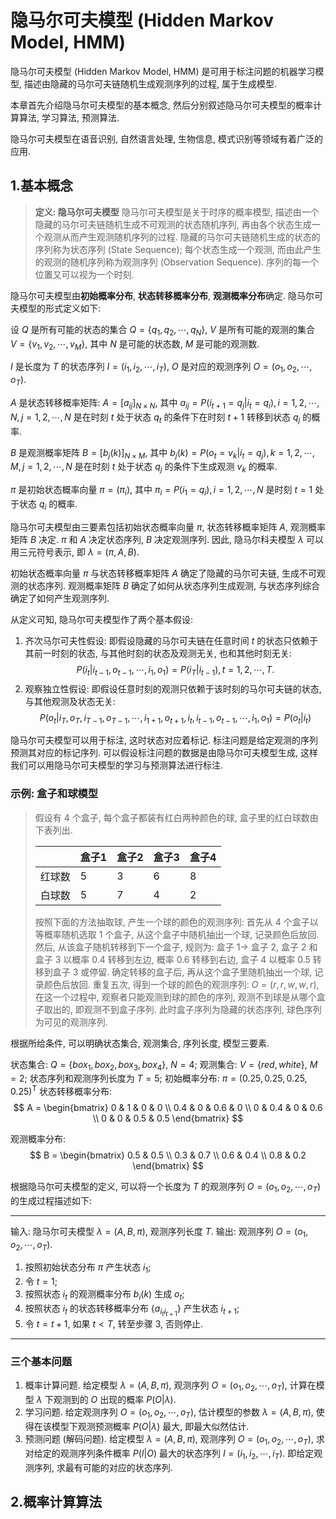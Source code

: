 # 隐马尔可夫模型 (Hidden Markov Model, HMM)

隐马尔可夫模型 (Hidden Markov Model, HMM) 是可用于标注问题的机器学习模型, 描述由隐藏的马尔可夫链随机生成观测序列的过程, 属于生成模型.

本章首先介绍隐马尔可夫模型的基本概念, 然后分别叙述隐马尔可夫模型的概率计算算法, 学习算法, 预测算法.

隐马尔可夫模型在语音识别, 自然语言处理, 生物信息, 模式识别等领域有着广泛的应用.

## 1.基本概念

> **定义: 隐马尔可夫模型**
> 隐马尔可夫模型是关于时序的概率模型, 描述由一个隐藏的马尔可夫链随机生成不可观测的状态随机序列, 再由各个状态生成一个观测从而产生观测随机序列的过程.
> 隐藏的马尔可夫链随机生成的状态的序列称为状态序列 (State Sequence);
> 每个状态生成一个观测, 而由此产生的观测的随机序列称为观测序列 (Observation Sequence).
> 序列的每一个位置又可以视为一个时刻.

隐马尔可夫模型由**初始概率分布**, **状态转移概率分布**, **观测概率分布**确定.
隐马尔可夫模型的形式定义如下:

设 $Q$ 是所有可能的状态的集合 $Q = \{q_1, q_2, \cdots, q_N\}$, $V$ 是所有可能的观测的集合 $V = \{v_1, v_2, \cdots, v_M\}$, 其中 $N$ 是可能的状态数, $M$ 是可能的观测数.

$I$ 是长度为 $T$ 的状态序列 $I = (i_1, i_2, \cdots, i_T)$, $O$ 是对应的观测序列 $O = (o_1, o_2, \cdots, o_T)$.

$A$ 是状态转移概率矩阵: $A = [a_{ij}]_{N\times N}$, 其中 $a_{ij} = P(i_{t+1}=q_j|i_t=q_i), i=1,2,\cdots,N, j=1,2,\cdots,N$ 是在时刻 $t$ 处于状态 $q_t$ 的条件下在时刻 $t+1$ 转移到状态 $q_j$ 的概率.

$B$ 是观测概率矩阵 $B=[b_j(k)]_{N\times M}$, 其中 $b_j(k)=P(o_t=v_k|i_t=q_j), k=1,2,\cdots,M, j=1,2,\cdots,N$ 是在时刻 $t$ 处于状态 $q_j$ 的条件下生成观测 $v_k$ 的概率.

$\pi$ 是初始状态概率向量 $\pi=(\pi_i)$, 其中 $\pi_i=P(i_1=q_i), i=1,2,\cdots,N$ 是时刻 $t=1$ 处于状态 $q_i$ 的概率.

隐马尔可夫模型由三要素包括初始状态概率向量 $\pi$, 状态转移概率矩阵 $A$, 观测概率矩阵 $B$ 决定.
$\pi$ 和 $A$ 决定状态序列, $B$ 决定观测序列.
因此, 隐马尔科夫模型 $\lambda$ 可以用三元符号表示, 即 $\lambda=(\pi, A, B)$.

初始状态概率向量 $\pi$ 与状态转移概率矩阵 $A$ 确定了隐藏的马尔可夫链, 生成不可观测的状态序列.
观测概率矩阵 $B$ 确定了如何从状态序列生成观测, 与状态序列综合确定了如何产生观测序列.

从定义可知, 隐马尔可夫模型作了两个基本假设:
1. 齐次马尔可夫性假设: 即假设隐藏的马尔可夫链在任意时间 $t$ 的状态只依赖于其前一时刻的状态, 与其他时刻的状态及观测无关, 也和其他时刻无关:
$$
    P(i_t|i_{t-1}, o_{t-1},\cdots,i_1, o_1) = P(i_T|i_{t-1}), t=1,2,\cdots,T.    
$$
2. 观察独立性假设: 即假设任意时刻的观测只依赖于该时刻的马尔可夫链的状态, 与其他观测及状态无关:
$$
    P(o_t|i_T, o_T, i_{T-1}, o_{T-1}, \cdots, i_{1+1}, o_{t+1}, i_{t}, i_{t-1}, o_{t-1},\cdots, i_1, o_1)=P(o_t|i_t)
$$

隐马尔可夫模型可以用于标注, 这时状态对应着标记.
标注问题是给定观测的序列预测其对应的标记序列.
可以假设标注问题的数据是由隐马尔可夫模型生成, 这样我们可以用隐马尔可夫模型的学习与预测算法进行标注.

### 示例: 盒子和球模型

> 假设有 4 个盒子, 每个盒子都装有红白两种颜色的球, 盒子里的红白球数由下表列出.
> 
> | |盒子1 | 盒子2 | 盒子3 | 盒子4 |
> | ---|---- | ---- | ---- | ---- |
> |红球数|5|3|6|8|
> |白球数|5|7|4|2|
>
> 按照下面的方法抽取球, 产生一个球的颜色的观测序列:
> 首先从 4 个盒子以等概率随机选取 1 个盒子, 从这个盒子中随机抽出一个球, 记录颜色后放回.
> 然后, 从该盒子随机转移到下一个盒子, 规则为: 盒子 1-> 盒子 2, 盒子 2 和盒子 3 以概率 0.4 转移到左边, 概率 0.6 转移到右边, 盒子 4 以概率 0.5 转移到盒子 3 或停留.
> 确定转移的盒子后, 再从这个盒子里随机抽出一个球, 记录颜色后放回.
> 重复五次, 得到一个球的颜色的观测序列: $O=(r,r,w,w,r)$, 在这一个过程中, 观察者只能观测到球的颜色的序列, 观测不到球是从哪个盒子取出的, 即观测不到盒子序列.
> 此时盒子序列为隐藏的状态序列, 球色序列为可见的观测序列.
>

根据所给条件, 可以明确状态集合, 观测集合, 序列长度, 模型三要素.

状态集合: $Q=\{box_1, box_2, box_3, box_4\}$, $N=4$;
观测集合: $V=\{red, white\}$, $M=2$;
状态序列和观测序列长度为 $T=5$;
初始概率分布: $\pi=(0.25,0.25,0.25,0.25)^{\mathsf{T}}$
状态转移概率分布:
$$
    A = \begin{bmatrix}
        0 & 1 & 0 & 0 \\
        0.4 & 0 & 0.6 & 0 \\
        0 & 0.4 & 0 & 0.6 \\
        0 & 0 & 0.5 & 0.5
        \end{bmatrix}
$$

观测概率分布:
$$
    B = \begin{bmatrix}
        0.5 & 0.5 \\
        0.3 & 0.7 \\
        0.6 & 0.4 \\
        0.8 & 0.2
        \end{bmatrix}
$$

根据隐马尔可夫模型的定义, 可以将一个长度为 $T$ 的观测序列 $O=(o_1,o_2,\cdots,o_T)$ 的生成过程描述如下:

---
输入: 隐马尔可夫模型 $\lambda = (A,B,\pi)$, 观测序列长度 $T$.
输出: 观测序列 $O=(o_1,o_2,\cdots,o_T)$.

1. 按照初始状态分布 $\pi$ 产生状态 $i_1$;
2. 令 $t=1$;
3. 按照状态 $i_t$ 的观测概率分布 $b_i(k)$ 生成 $o_t$;
4. 按照状态 $i_t$ 的状态转移概率分布 $\{a_{i_{t}i_{t+1}}\}$ 产生状态 $i_{t+1}$;
5. 令 $t=t+1$, 如果 $t<T$, 转至步骤 3, 否则停止.

---

### 三个基本问题

1. 概率计算问题. 
   给定模型 $\lambda = (A,B,\pi)$, 观测序列 $O=(o_1,o_2,\cdots,o_T)$,
   计算在模型 $\lambda$ 下观测到的 $O$ 出现的概率 $P(O|\lambda)$.
2. 学习问题.
   给定观测序列 $O=(o_1,o_2,\cdots,o_T)$, 估计模型的参数 $\lambda=(A,B,\pi)$, 使得在该模型下观测预测概率 $P(O|\lambda)$ 最大, 即最大似然估计.
3. 预测问题 (解码问题).
   给定模型 $\lambda = (A,B,\pi)$, 观测序列 $O=(o_1,o_2,\cdots,o_T)$, 
   求对给定的观测序列条件概率 $P(I|O)$ 最大的状态序列 $I=(i_1,i_2,\cdots,i_T)$.
   即给定观测序列, 求最有可能的对应的状态序列.

## 2.概率计算算法

